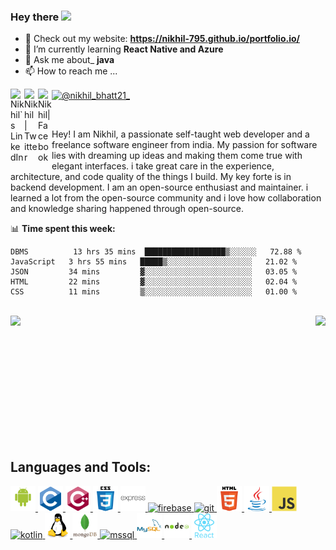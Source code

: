 ### Hey there <img src="https://media.giphy.com/media/hvRJCLFzcasrR4ia7z/giphy.gif" width="25px">
- 👀 Check out my website: **https://nikhil-795.github.io/portfolio.io/**
- 🌱 I’m currently learning **React Native and Azure**
- 💬 Ask me about_  **java**
- 📫 How to reach me ...
<a href="https://www.linkedin.com/in/nikhil--bhatt/">
  <img align="left" alt="Nikhil`s LinkedIn" width="22px" src="https://raw.githubusercontent.com/peterthehan/peterthehan/master/assets/linkedin.svg" />
</a>
<a href="https://twitter.com/">
  <img align="left" alt="Nikhil | Twitter" width="22px" src="https://raw.githubusercontent.com/peterthehan/peterthehan/master/assets/twitter.svg" />
</a>
<a href="https://www.facebook.com/nikhil.bhatt.391">
  <img align="left" alt="Nikhil| Facebook" width="22px" src="https://raw.githubusercontent.com/peterthehan/peterthehan/master/assets/facebook.svg" />
</a><a href="https://instagram.com/@nikhil_bhatt21_" target="blank"><img align="center" src="https://raw.githubusercontent.com/rahuldkjain/github-profile-readme-generator/master/src/images/icons/Social/instagram.svg" alt="@nikhil_bhatt21_" height="23" width="27" /></a>
</p>
<br>

Hey! I am Nikhil, a passionate self-taught web developer and a freelance software engineer from india. My passion for software lies with dreaming up ideas and making them come true with elegant interfaces. i take great care in the experience, architecture, and code quality of the things I build. My key forte is in backend development.
I  am an open-source enthusiast and maintainer. i learned a lot from the open-source community and i love how collaboration and knowledge sharing happened through open-source.



📊 **Time spent this week:**
<!--START_SECTION: Yayady task today-->
```text
DBMS          13 hrs 35 mins  ██████████████████▒░░░░░░   72.88 % 
JavaScript   3 hrs 55 mins   █████▒░░░░░░░░░░░░░░░░░░░   21.02 % 
JSON         34 mins         ▓░░░░░░░░░░░░░░░░░░░░░░░░   03.05 % 
HTML         22 mins         ▓░░░░░░░░░░░░░░░░░░░░░░░░   02.04 % 
CSS          11 mins         ▒░░░░░░░░░░░░░░░░░░░░░░░░   01.00 % 
```
<!--END_SECTION: end task-->

<br>


<img align="left" src="https://github-readme-stats.vercel.app/api?username=nikhil-795&theme=tokyonight&show_icons=true" /> 


<img align="right" src="https://github-readme-stats.vercel.app/api/top-langs/?username=nikhil-795&theme=tokyonight&show_icons=true" />
 
 <br><br><br><br><br>
 <br><br><br><br><br>
 <br>

<h2 >Languages and Tools:</h2>
<p align="left"> <a href="https://developer.android.com" target="_blank"> <img src="https://raw.githubusercontent.com/devicons/devicon/master/icons/android/android-original-wordmark.svg" alt="android" width="40" height="40"/> </a> <a href="https://www.cprogramming.com/" target="_blank"> <img src="https://raw.githubusercontent.com/devicons/devicon/master/icons/c/c-original.svg" alt="c" width="40" height="40"/> </a> <a href="https://www.w3schools.com/cpp/" target="_blank"> <img src="https://raw.githubusercontent.com/devicons/devicon/master/icons/cplusplus/cplusplus-original.svg" alt="cplusplus" width="40" height="40"/> </a> <a href="https://www.w3schools.com/css/" target="_blank"> <img src="https://raw.githubusercontent.com/devicons/devicon/master/icons/css3/css3-original-wordmark.svg" alt="css3" width="40" height="40"/> </a> <a href="https://expressjs.com" target="_blank"> <img src="https://raw.githubusercontent.com/devicons/devicon/master/icons/express/express-original-wordmark.svg" alt="express" width="40" height="40"/> </a> <a href="https://firebase.google.com/" target="_blank"> <img src="https://www.vectorlogo.zone/logos/firebase/firebase-icon.svg" alt="firebase" width="40" height="40"/> </a> <a href="https://git-scm.com/" target="_blank"> <img src="https://www.vectorlogo.zone/logos/git-scm/git-scm-icon.svg" alt="git" width="40" height="40"/> </a> <a href="https://www.w3.org/html/" target="_blank"> <img src="https://raw.githubusercontent.com/devicons/devicon/master/icons/html5/html5-original-wordmark.svg" alt="html5" width="40" height="40"/> </a> <a href="https://www.java.com" target="_blank"> <img src="https://raw.githubusercontent.com/devicons/devicon/master/icons/java/java-original.svg" alt="java" width="40" height="40"/> </a> <a href="https://developer.mozilla.org/en-US/docs/Web/JavaScript" target="_blank"> <img src="https://raw.githubusercontent.com/devicons/devicon/master/icons/javascript/javascript-original.svg" alt="javascript" width="40" height="40"/> </a> <a href="https://kotlinlang.org" target="_blank"> <img src="https://www.vectorlogo.zone/logos/kotlinlang/kotlinlang-icon.svg" alt="kotlin" width="40" height="40"/> </a> <a href="https://www.linux.org/" target="_blank"> <img src="https://raw.githubusercontent.com/devicons/devicon/master/icons/linux/linux-original.svg" alt="linux" width="40" height="40"/> </a> <a href="https://www.mongodb.com/" target="_blank"> <img src="https://raw.githubusercontent.com/devicons/devicon/master/icons/mongodb/mongodb-original-wordmark.svg" alt="mongodb" width="40" height="40"/> </a> <a href="https://www.microsoft.com/en-us/sql-server" target="_blank"> <img src="https://www.svgrepo.com/show/303229/microsoft-sql-server-logo.svg" alt="mssql" width="40" height="40"/> </a> <a href="https://www.mysql.com/" target="_blank"> <img src="https://raw.githubusercontent.com/devicons/devicon/master/icons/mysql/mysql-original-wordmark.svg" alt="mysql" width="40" height="40"/> </a> <a href="https://nodejs.org" target="_blank"> <img src="https://raw.githubusercontent.com/devicons/devicon/master/icons/nodejs/nodejs-original-wordmark.svg" alt="nodejs" width="40" height="40"/> </a> <a href="https://reactjs.org/" target="_blank"> <img src="https://raw.githubusercontent.com/devicons/devicon/master/icons/react/react-original-wordmark.svg" alt="react" width="40" height="40"/> </a> </p>

